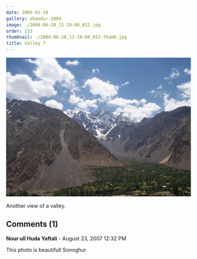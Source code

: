 ```yaml
---
date: 2005-01-10
gallery: shandur-2004
image: ./2004-06-28_12-19-06_012.jpg
order: 133
thumbnail: ./2004-06-28_12-19-06_012-thumb.jpg
title: Valley 7
---
```


![Valley 7](./2004-06-28_12-19-06_012.jpg)

Another view of a valley.

<div id="comments">

## Comments (1)

<div id="comment">

**Nour ull Huda Yaftali** - August 23, 2007 12:32 PM

This photo is beautifull Sonoghur

</div>

</div>